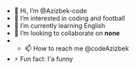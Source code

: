 - 👋 Hi, I’m @Azizbek-code
- 👀 I’m interested in coding and football
- 🌱 I’m currently learning English
- 💞️ I’m looking to collaborate on **none**
- - 📫 How to reach me @codeAzizbek
- ⚡ Fun fact: I'a funny

<!---
Azizbek-code/Azizbek-code is a ✨ special ✨ repository because its `README.md` (this file) appears on your GitHub profile.
You can click the Preview link to take a look at your changes.
--->
